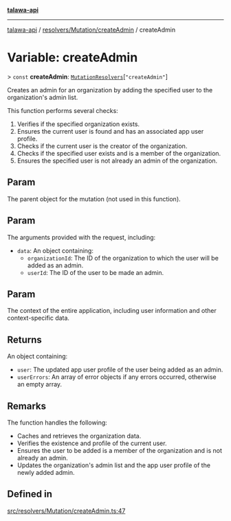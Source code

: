 [**talawa-api**](../../../../README.md)

***

[talawa-api](../../../../modules.md) / [resolvers/Mutation/createAdmin](../README.md) / createAdmin

# Variable: createAdmin

\> `const` **createAdmin**: [`MutationResolvers`](../../../../types/generatedGraphQLTypes/type-aliases/MutationResolvers.md)\[`"createAdmin"`\]

Creates an admin for an organization by adding the specified user to the organization's admin list.

This function performs several checks:

1. Verifies if the specified organization exists.
2. Ensures the current user is found and has an associated app user profile.
3. Checks if the current user is the creator of the organization.
4. Checks if the specified user exists and is a member of the organization.
5. Ensures the specified user is not already an admin of the organization.

## Param

The parent object for the mutation (not used in this function).

## Param

The arguments provided with the request, including:
  - `data`: An object containing:
    - `organizationId`: The ID of the organization to which the user will be added as an admin.
    - `userId`: The ID of the user to be made an admin.

## Param

The context of the entire application, including user information and other context-specific data.

## Returns

An object containing:
  - `user`: The updated app user profile of the user being added as an admin.
  - `userErrors`: An array of error objects if any errors occurred, otherwise an empty array.

## Remarks

The function handles the following:
- Caches and retrieves the organization data.
- Verifies the existence and profile of the current user.
- Ensures the user to be added is a member of the organization and is not already an admin.
- Updates the organization's admin list and the app user profile of the newly added admin.

## Defined in

[src/resolvers/Mutation/createAdmin.ts:47](https://github.com/PalisadoesFoundation/talawa-api/blob/4b5c74fd36bcfc2e36f3a06b67d517e865c188be/src/resolvers/Mutation/createAdmin.ts#L47)

